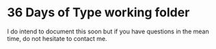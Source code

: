# 36 Days of Type working folder
I do intend to document this soon but if you have questions in the mean time, do not hesitate to contact me.